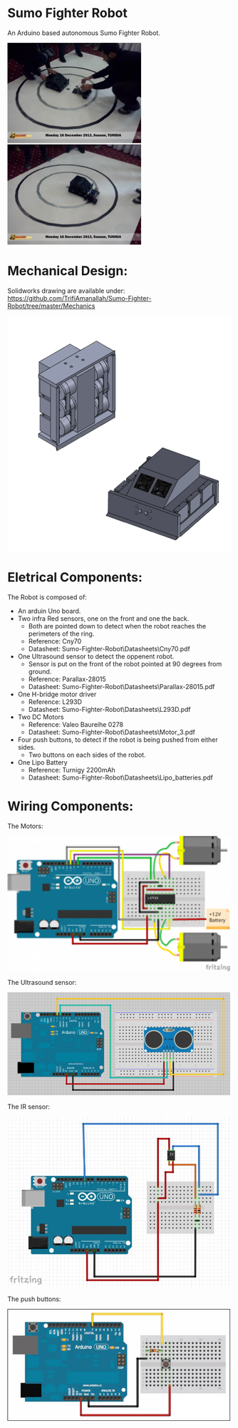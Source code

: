 # Sumo Fighter Robot
An Arduino based autonomous Sumo Fighter Robot.

<img src="Pics/photo_1.jpg" width="300"> <img src="Pics/photo_2.jpg" width="300">

# Mechanical Design:
Solidworks drawing are available under: 
https://github.com/TrifiAmanallah/Sumo-Fighter-Robot/tree/master/Mechanics

![picture](Pics/photo_3.png)

# Eletrical Components:
The Robot is composed of:
 - An arduin Uno board.
 - Two infra Red sensors, one on the front and one the back.
   - Both are pointed down to detect when the robot reaches the perimeters of the ring.
   - Reference: Cny70
   - Datasheet: Sumo-Fighter-Robot\Datasheets\Cny70.pdf
 - One Ultrasound sensor to detect the oppenent robot.
   - Sensor is put on the front of the robot pointed at 90 degrees from ground.
   - Reference: Parallax-28015
   - Datasheet: Sumo-Fighter-Robot\Datasheets\Parallax-28015.pdf
 - One H-bridge motor driver
   - Reference: L293D
   - Datasheet: Sumo-Fighter-Robot\Datasheets\L293D.pdf 
 - Two DC Motors
   - Reference: Valeo Baureihe 0278
   - Datasheet: Sumo-Fighter-Robot\Datasheets\Motor_3.pdf
-  Four push buttons, to detect if the robot is being pushed from either sides.
   - Two buttons on each sides of the robot. 
-  One Lipo Battery
   - Reference: Turnigy 2200mAh
   - Datasheet: Sumo-Fighter-Robot\Datasheets\Lipo_batteries.pdf
   
# Wiring Components:
   
   The Motors:
   
   <img src="Electrical_Wiring/wiring_l293d.png" width="500">
   
   The Ultrasound sensor:
   
   <img src="Electrical_Wiring/wiring_ultrasound.png" width="500">
 
   The IR sensor:
   
   <img src="Electrical_Wiring/wiring_infrared.JPG" width="500">
 
   The push buttons:
   
   <img src="Electrical_Wiring/wiring_pushbutton.jpg" width="500">
 
   
